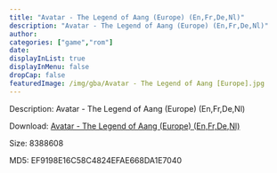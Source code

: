 ```yaml
---
title: "Avatar - The Legend of Aang (Europe) (En,Fr,De,Nl)"
description: "Avatar - The Legend of Aang (Europe) (En,Fr,De,Nl)"
author: 
categories: ["game","rom"]
date: 
displayInList: true
displayInMenu: false
dropCap: false
featuredImage: /img/gba/Avatar - The Legend of Aang [Europe].jpg
---
```


Description: Avatar - The Legend of Aang (Europe) (En,Fr,De,Nl)

Download: <a style="text-decoration:underline;" href="https://mega.nz/#!qfBm3I5C!LjCuIPBQ8s_67O-PzZseZAykhSNJMAr1qHS0e3nBDSs" target = "_blank" rel = "nofollow" > Avatar - The Legend of Aang (Europe) (En,Fr,De,Nl)</a>

Size: 8388608

MD5: EF9198E16C58C4824EFAE668DA1E7040

